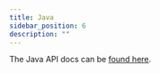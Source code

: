 ```yaml
---
title: Java
sidebar_position: 6
description: ""
---
```


The Java API docs can be [found here](https://kuzudb.com/api-docs/java).
